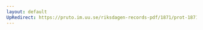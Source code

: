 ```yaml
---
layout: default
UpRedirect: https://pruto.im.uu.se/riksdagen-records-pdf/1871/prot-1871--ak--503/prot-1871--ak--503_021.pdf
---
```


